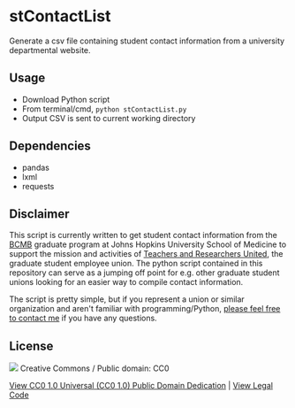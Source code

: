 # stContactList
Generate a csv file containing student contact information from a university departmental website.

## Usage
- Download Python script
- From terminal/cmd, `python stContactList.py`
- Output CSV is sent to current working directory

## Dependencies
- pandas
- lxml
- requests

## Disclaimer
This script is currently written to get student contact information from the [BCMB](https://bcmb.bs.jhmi.edu/students) graduate program at Johns Hopkins University School of Medicine to support the mission and activities of [Teachers and Researchers United](http://trujhu.org/), the graduate student employee union. The python script contained in this repository can serve as a jumping off point for e.g. other graduate student unions looking for an easier way to compile contact information.

The script is pretty simple, but if you represent a union or similar organization and aren't familiar with programming/Python, [please feel free to contact me](mailto:connor0mason@gmail.com) if you have any questions.

## License
<img src="https://upload.wikimedia.org/wikipedia/commons/6/69/CC0_button.svg">
Creative Commons / Public domain: CC0

[View CC0 1.0 Universal (CC0 1.0) Public Domain Dedication](https://creativecommons.org/publicdomain/zero/1.0/) | [View Legal Code](https://creativecommons.org/publicdomain/zero/1.0/legalcode)



